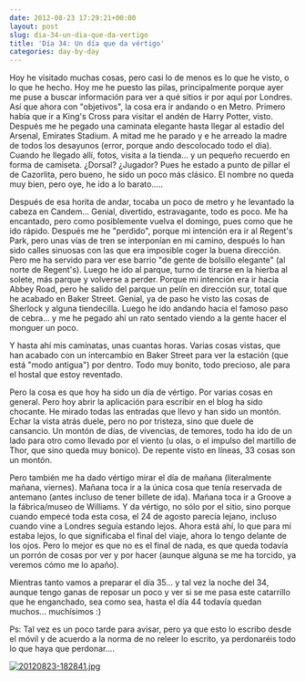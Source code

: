 ```yaml
---
date: 2012-08-23 17:29:21+00:00
layout: post
slug: dia-34-un-dia-que-da-vertigo
title: 'Día 34: Un día que da vértigo'
categories: day-by-day
---
```


Hoy he visitado muchas cosas, pero casi lo de menos es lo que he visto, o lo que he hecho. Hoy me he puesto las pilas, principalmente porque ayer me puse a buscar información para ver a qué sitios ir por aquí por Londres. Así que ahora con "objetivos", la cosa era ir andando o en Metro. Primero había que ir a King's Cross para visitar el andén de Harry Potter, visto. Después me he pegado una caminata elegante hasta llegar al estadio del Arsenal, Emirates Stadium. A mitad me he parado y e he arreado la madre de todos los desayunos (error, porque ando descolocado todo el día). Cuando he llegado allí, fotos, visita a la tienda... y un pequeño recuerdo en forma de camiseta. ¿Dorsal? ¿Jugador? Pues he estado a punto de pillar el de Cazorlita, pero bueno, he sido un poco más clásico. El nombre no queda muy bien, pero oye, he ido a lo barato.....

Después de esa horita de andar, tocaba un poco de metro y he levantado la cabeza en Candem... Genial, divertido, estravagante, todo es poco. Me ha encantado, pero como posiblemente vuelva el domingo, pues como que he ido rápido. Después me he "perdido", porque mi intención era ir al Regent's Park, pero unas vías de tren se interponían en mi camino, después lo han sido calles sinuosas con las que era imposible coger la buena dirección. Pero me ha servido para ver ese barrio "de gente de bolsillo elegante" (al norte de Regent's). Luego he ido al parque, turno de tirarse en la hierba al solete, más parque y volverse a perder. Porque mi intención era ir hacia Abbey Road, pero he salido del parque un pelín en dirección sur, total que he acabado en Baker Street. Genial, ya de paso he visto las cosas de Sherlock y alguna tiendecilla. Luego he ido andando hacia el famoso paso de cebra... y me he pegado ahí un rato sentado viendo a la gente hacer el monguer un poco.

Y hasta ahí mis caminatas, unas cuantas horas. Varias cosas vistas, que han acabado con un intercambio en Baker Street para ver la estación (que está "modo antigua") por dentro. Todo muy bonito, todo precioso, ale para el hostal que estoy reventado.

Pero la cosa es que hoy ha sido un día de vértigo. Por varias cosas en general. Pero hoy abrir la aplicación para escribir en el blog ha sido chocante. He mirado todas las entradas que llevo y han sido un montón. Echar la vista atrás duele, pero no por tristeza, sino que duele de cansancio. Un montón de días, de vivencias, de temores, todo ha ido de un lado para otro como llevado por el viento (u olas, o el impulso del martillo de Thor, que sino queda muy bonico). De repente visto en líneas, 33 cosas son un montón.

Pero también me ha dado vértigo mirar el día de mañana (literalmente mañana, viernes). Mañana toca ir a la única cosa que tenía reservada de antemano (antes incluso de tener billete de ida). Mañana toca ir a Groove a la fábrica/museo de Williams. Y da vértigo, no sólo por el sitio, sino porque cuando empecé toda esta cosa, el 24 de agosto parecía lejano, incluso cuando vine a Londres seguía estando lejos. Ahora está ahí, lo que para mí estaba lejos, lo que significaba el final del viaje, ahora lo tengo delante de los ojos. Pero lo mejor es que no es el final de nada, es que queda todavía un porrón de cosas por ver y por hacer (aunque alguna se me ha torcido, ya veremos cómo me lo apaño).

Mientras tanto vamos a preparar el día 35... y tal vez la noche del 34, aunque tengo ganas de reposar un poco y ver si se me pasa este catarrillo que he enganchado, sea como sea, hasta el día 44 todavía quedan muchos... muchísimos :)

Ps: Tal vez es un poco tarde para avisar, pero ya que esto lo escribo desde el móvil y de acuerdo a la norma de no releer lo escrito, ya perdonaréis todo lo que haya que perdonar....

[![20120823-182841.jpg](http://blog.migueljulian.com/wp-content/uploads/20120823-182841.jpg)](http://blog.migueljulian.com/wp-content/uploads/20120823-182841.jpg)
